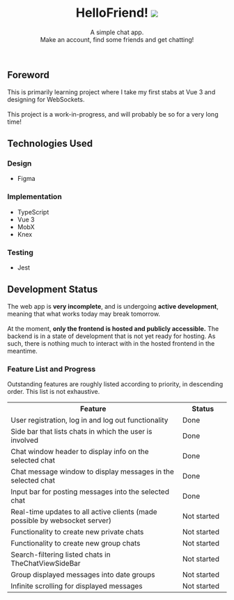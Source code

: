 <div align='center'>
  <h1>
    <div display='flex' align-items='center'>
      HelloFriend!
      <img src='https://user-images.githubusercontent.com/23531034/170530534-d260bf11-476e-400d-a57a-e72b2dc675b5.png' />
    </div>
  </h1>
</div>


<p align='center'>
  A simple chat app.
  <br />
  Make an account, find some friends and get chatting!
</p>

<br />

<section>
  <h2>Foreword</h2>
  <p>
    This is primarily learning project where I take my first stabs at Vue 3 and designing for WebSockets.
    <br />
    <br />
    This project is a work-in-progress, and will probably be so for a very long time!
  </p>
</section>

<section>
  <h2>Technologies Used</h2>
  <h3>Design</h3>
  <ul>
    <li>Figma</li>
  </ul>
  <h3>Implementation</h3>
  <ul>
    <li>TypeScript</li>
    <li>Vue 3</li>
    <li>MobX</li>
    <li>Knex</li>
  </ul>
  <h3>Testing</h3>
  <ul>
    <li>Jest</li>
  </ul>
</section>

<section>
  <h2>Development Status</h2>
  <p>
    The web app is <strong>very incomplete</strong>, and is undergoing <strong>active development</strong>,
    meaning that what works today may break tomorrow.
    <br />
    <br />
    At the moment, <strong>only the frontend is hosted and publicly accessible.</strong>
    The backend is in a state of development that is not yet ready for hosting.
    As such, there is nothing much to interact with in the hosted frontend in the meantime.
  </p>

  <h3>Feature List and Progress</h3>
  <p>
    Outstanding features are roughly listed according to priority, in descending order.
    This list is not exhaustive.
  </p>

  <table>
    <tr>
      <th>Feature</th>
      <th>&nbsp;&nbsp;&nbsp;&nbsp;&nbsp;Status&nbsp;&nbsp;&nbsp;&nbsp;&nbsp;</th>
    </tr>
    <tr>
      <td>User registration, log in and log out functionality</td>
      <td>Done</td>
    </tr>
    <tr>
      <td>Side bar that lists chats in which the user is involved</td>
      <td>Done</td>
    </tr>
    <tr>
      <td>Chat window header to display info on the selected chat</td>
      <td>Done</td>
    </tr>
    <tr>
      <td>Chat message window to display messages in the selected chat</td>
      <td>Done</td>
    </tr>
    <tr>
      <td>Input bar for posting messages into the selected chat</td>
      <td>Done</td>
    </tr>
    <tr>
      <td>Real-time updates to all active clients (made possible by websocket server)</td>
      <td>Not started</td>
    </tr>
    <tr>
      <td>Functionality to create new private chats</td>
      <td>Not started</td>
    </tr>
    <tr>
      <td>Functionality to create new group chats</td>
      <td>Not started</td>
    </tr>
    <tr>
      <td>Search-filtering listed chats in TheChatViewSideBar</td>
      <td>Not started</td>
    </tr>
    <tr>
      <td>Group displayed messages into date groups</td>
      <td>Not started</td>
    </tr>
    <tr>
      <td>Infinite scrolling for displayed messages</td>
      <td>Not started</td>
    </tr>
  </table>
</section>
